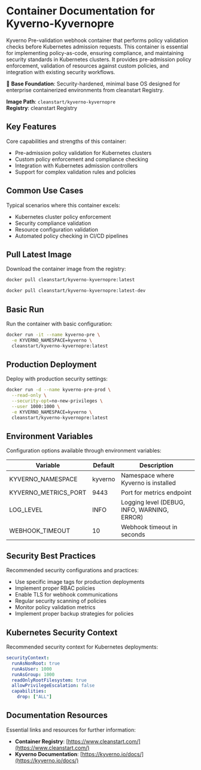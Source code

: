 # Container Documentation for Kyverno-Kyvernopre

Kyverno Pre-validation webhook container that performs policy validation checks before Kubernetes admission requests. This container is essential for implementing policy-as-code, ensuring compliance, and maintaining security standards in Kubernetes clusters. It provides pre-admission policy enforcement, validation of resources against custom policies, and integration with existing security workflows.

📌 **Base Foundation**: Security-hardened, minimal base OS designed for enterprise containerized environments from cleanstart Registry.

**Image Path**: `cleanstart/kyverno-kyvernopre`  
**Registry**: cleanstart Registry

## Key Features

Core capabilities and strengths of this container:

- Pre-admission policy validation for Kubernetes clusters
- Custom policy enforcement and compliance checking
- Integration with Kubernetes admission controllers
- Support for complex validation rules and policies

## Common Use Cases

Typical scenarios where this container excels:

- Kubernetes cluster policy enforcement
- Security compliance validation
- Resource configuration validation
- Automated policy checking in CI/CD pipelines

## Pull Latest Image

Download the container image from the registry:

```bash
docker pull cleanstart/kyverno-kyvernopre:latest
```

```bash
docker pull cleanstart/kyverno-kyvernopre:latest-dev
```

## Basic Run

Run the container with basic configuration:

```bash
docker run -it --name kyverno-pre \
  -e KYVERNO_NAMESPACE=kyverno \
  cleanstart/kyverno-kyvernopre:latest
```

## Production Deployment

Deploy with production security settings:

```bash
docker run -d --name kyverno-pre-prod \
  --read-only \
  --security-opt=no-new-privileges \
  --user 1000:1000 \
  -e KYVERNO_NAMESPACE=kyverno \
  cleanstart/kyverno-kyvernopre:latest
```

## Environment Variables

Configuration options available through environment variables:

| Variable | Default | Description |
|----------|---------|-------------|
| KYVERNO_NAMESPACE | kyverno | Namespace where Kyverno is installed |
| KYVERNO_METRICS_PORT | 9443 | Port for metrics endpoint |
| LOG_LEVEL | INFO | Logging level (DEBUG, INFO, WARNING, ERROR) |
| WEBHOOK_TIMEOUT | 10 | Webhook timeout in seconds |

## Security Best Practices

Recommended security configurations and practices:

- Use specific image tags for production deployments
- Implement proper RBAC policies
- Enable TLS for webhook communications
- Regular security scanning of policies
- Monitor policy validation metrics
- Implement proper backup strategies for policies

## Kubernetes Security Context

Recommended security context for Kubernetes deployments:

```yaml
securityContext:
  runAsNonRoot: true
  runAsUser: 1000
  runAsGroup: 1000
  readOnlyRootFilesystem: true
  allowPrivilegeEscalation: false
  capabilities:
    drop: ["ALL"]
```

## Documentation Resources

Essential links and resources for further information:

- **Container Registry**: [https://www.cleanstart.com/](https://www.cleanstart.com/)
- **Kyverno Documentation**: [https://kyverno.io/docs/](https://kyverno.io/docs/)
